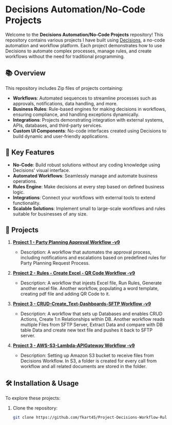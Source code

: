 # Decisions Automation/No-Code Projects

Welcome to the **Decisions Automation/No-Code Projects** repository! This repository contains various projects I have built using [Decisions](https://decisions.com/), a no-code automation and workflow platform. Each project demonstrates how to use Decisions to automate complex processes, manage rules, and create workflows without the need for traditional programming.

## 📚 Overview

This repository includes Zip files of projects containing:
- **Workflows**: Automated sequences to streamline processes such as approvals, notifications, data handling, and more.
- **Business Rules**: Rule-based engines for making decisions in workflows, ensuring compliance, and handling exceptions dynamically.
- **Integrations**: Projects demonstrating integration with external systems, APIs, databases, and third-party services.
- **Custom UI Components**: No-code interfaces created using Decisions to build dynamic and user-friendly applications.

## 🔧 Key Features

- **No-Code**: Build robust solutions without any coding knowledge using Decisions' visual interface.
- **Automated Workflows**: Seamlessly manage and automate business operations.
- **Rules Engine**: Make decisions at every step based on defined business logic.
- **Integrations**: Connect your workflows with external tools to extend functionality.
- **Scalable Solutions**: Implement small to large-scale workflows and rules suitable for businesses of any size.

## 🚀 Projects

1. **[Project 1 - Party Planning Approval Workflow -v9](/project1-folder)**
   - Description: A workflow that automates the approval process, including notifications and escalations based on predefined rules for Party Planning Request Process.
  
2. **[Project 2 - Rules - Create Excel - QR Code Workflow -v9](/project1-folder)**
   - Description: A workflow that injests Excel file, Run Rules, Generate another excel file. Another workflow, populating a word template, creating pdf file and adding QR Code to it.
  
3. **[Project 3 - CRUD-Create_Text-Dashboards-SFTP Workflow -v9](/project1-folder)**
   - Description: A workflow that sets up Databases and enables CRUD Actions, Create 1:n Relationships within DB. Another workflow reads multiple Files from SFTP Server, Extract Data and compare with DB table Data and create new text file and pushes it back to SFTP server.
  
4. **[Project 3 - AWS-S3-Lambda-APIGateway Workflow -v9](/project1-folder)**
   - Description: Setting up Amazon S3 bucket to receive files from Decisions Workflow. In S3, a folder is created for every call from workflow and all related documents are stored in the folder.
   


## 🛠 Installation & Usage

To explore these projects:
1. Clone the repository:
   ```bash
   git clone https://github.com/fkart45/Project-Decisions-Workflow-Rules-Automation.git
